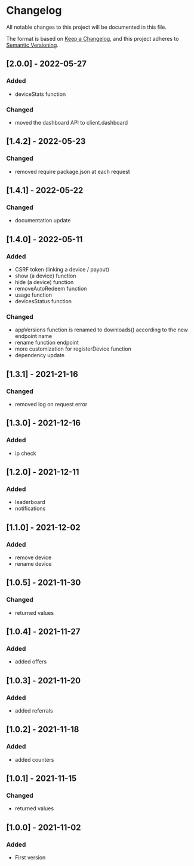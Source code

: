 # Changelog

All notable changes to this project will be documented in this file.

The format is based on [Keep a Changelog](https://keepachangelog.com/en/1.0.0/),
and this project adheres to [Semantic Versioning](https://semver.org/spec/v2.0.0.html).

## [2.0.0] - 2022-05-27

### Added

-   deviceStats function

### Changed

-   moved the dashboard API to client.dashboard

## [1.4.2] - 2022-05-23

### Changed

-   removed require package.json at each request

## [1.4.1] - 2022-05-22

### Changed

-   documentation update

## [1.4.0] - 2022-05-11

### Added

-   CSRF token (linking a device / payout)
-   show (a device) function
-   hide (a device) function
-   removeAutoRedeem function
-   usage function
-   devicesStatus function

### Changed

-   appVersions function is renamed to downloads() according to the new endpoint name
-   rename function endpoint
-   more customization for registerDevice function
-   dependency update

## [1.3.1] - 2021-21-16

### Changed

-   removed log on request error

## [1.3.0] - 2021-12-16

### Added

-   ip check

## [1.2.0] - 2021-12-11

### Added

-   leaderboard
-   notifications

## [1.1.0] - 2021-12-02

### Added

-   remove device
-   rename device

## [1.0.5] - 2021-11-30

### Changed

-   returned values

## [1.0.4] - 2021-11-27

### Added

-   added offers

## [1.0.3] - 2021-11-20

### Added

-   added referrals

## [1.0.2] - 2021-11-18

### Added

-   added counters

## [1.0.1] - 2021-11-15

### Changed

-   returned values

## [1.0.0] - 2021-11-02

### Added

-   First version
